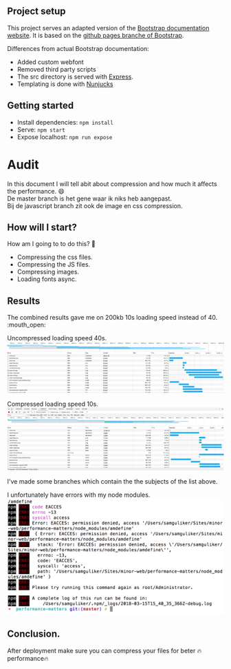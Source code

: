 ## Project setup

This project serves an adapted version of the [Bootstrap documentation website](http://getbootstrap.com/). It is based on the [github pages branche of Bootstrap](https://github.com/twbs/bootstrap/tree/gh-pages).

Differences from actual Bootstrap documentation:

- Added custom webfont
- Removed third party scripts
- The src directory is served with [Express](https://expressjs.com/).
- Templating is done with [Nunjucks](https://mozilla.github.io/nunjucks/)

## Getting started
- Install dependencies: `npm install`
- Serve: `npm start`
- Expose localhost: `npm run expose`

# Audit
In this document I will tell abit about compression and how much it
affects the performance. :smile:  
De master branch is het gene waar ik niks heb aangepast.  
Bij de javascript branch zit ook de image en css compression.  

## How will I start?
How am I going to to do this? :thinking:

* Compressing the css files.
* Compressing the JS files.
* Compressing images.
* Loading fonts async.  

## Results
The combined results gave me on 200kb 10s loading speed
instead of 40. :mouth_open:

Uncompressed loading speed 40s.
![uncompressed](uncompressed.png)  

Compressed loading speed 10s.
![compression](compression.png)


I've made some branches which contain the the subjects of the list above.

I unfortunately have errors with my node modules.
![Errors](errors.png)

## Conclusion.
After deployment make sure you can compress your files for beter :fire:performance:fire:
